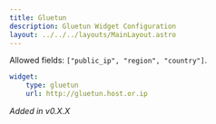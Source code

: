 ```yaml
---
title: Gluetun
description: Gluetun Widget Configuration
layout: ../../../layouts/MainLayout.astro
---
```


Allowed fields: `["public_ip", "region", "country"]`.

```yaml
widget:
    type: gluetun
    url: http://gluetun.host.or.ip
```

*Added in v0.X.X*
